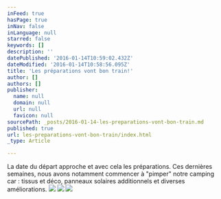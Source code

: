 ```yaml
---
inFeed: true
hasPage: true
inNav: false
inLanguage: null
starred: false
keywords: []
description: ''
datePublished: '2016-01-14T10:59:02.432Z'
dateModified: '2016-01-14T10:58:56.095Z'
title: 'Les préparations vont bon train!'
author: []
authors: []
publisher:
  name: null
  domain: null
  url: null
  favicon: null
sourcePath: _posts/2016-01-14-les-preparations-vont-bon-train.md
published: true
url: les-preparations-vont-bon-train/index.html
_type: Article

---
```

La date du départ approche et avec cela les préparations. Ces dernières semaines, nous avons notamment commencer à "pimper" notre camping car : tissus et déco, panneaux solaires additionnels et diverses améliorations.
![](https://the-grid-user-content.s3-us-west-2.amazonaws.com/f1b02f4c-43be-4a30-868b-ca04c95fdf23.jpg)
![](https://the-grid-user-content.s3-us-west-2.amazonaws.com/bd739d2f-fc27-44be-9e08-d613d849546e.jpg)
![](https://the-grid-user-content.s3-us-west-2.amazonaws.com/19642f9b-d1b7-41c5-a45b-d6bb1c65507e.jpg)
